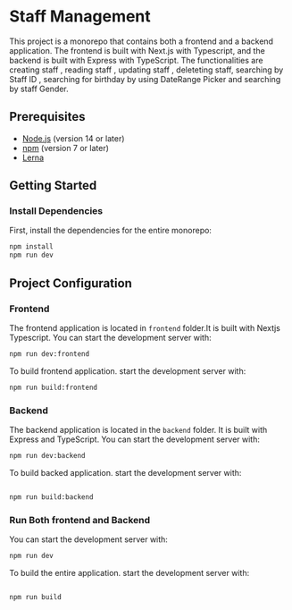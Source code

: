 # Staff Management

This project is a monorepo that contains both a frontend and a backend application. The frontend is built with Next.js with Typescript, and the backend is built with Express with TypeScript. The functionalities are creating staff , reading staff , updating staff ,  deleteting staff, searching by Staff ID , searching for birthday by using DateRange Picker and searching by staff Gender.

## Prerequisites

- [Node.js](https://nodejs.org/) (version 14 or later)
- [npm](https://www.npmjs.com/) (version 7 or later)
- [Lerna](https://lerna.js.org/)

## Getting Started

### Install Dependencies

First, install the dependencies for the entire monorepo:

```sh
npm install
npm run dev
```

## Project Configuration

### Frontend

The frontend application is located in `frontend` folder.It is built with Nextjs Typescript. You can start the development server with:

```sh
npm run dev:frontend

```

To build frontend application. start the development server with:

```sh
npm run build:frontend

```

### Backend

The backend application is located in the `backend` folder. It is built with Express and TypeScript. You can start the development server with:

```sh
npm run dev:backend

```

To build backed application. start the development server with:

```sh

npm run build:backend

```

### Run Both frontend and Backend

You can start the development server with:

```sh
npm run dev
```

To build the entire application. start the development server with:

```sh

npm run build
